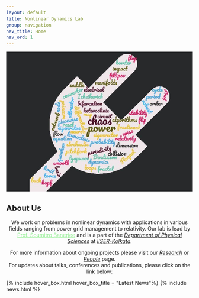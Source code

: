 ```yaml
---
layout: default
title: Nonlinear Dynamics Lab
group: navigation
nav_title: Home
nav_ord: 1
---
```


<!--Include the wordcloud image-->
<div style="text-align: center;"><u><strong><img src="images/wordcloud.jpg" style="width: 100%; max-width: 826px; height: auto;max-height: 562px;"></strong></u>
</div>

<!--Introductory title and paragraph-->
<h2>About Us</h2>

<p class="par" style="text-align: center;"><span>We work on problems in nonlinear dynamics with applications in various fields ranging from power grid management to relativity. Our lab is lead by <a href="leader.html" style="color:#90EE90;">Prof. Soumitro Banerjee</a> and is a part of the <a target="_blank" title="dps-iiserkol" href="https://physics.iiserkol.ac.in/"><em>Department of Physical Sciences</em></a> at <a target="_blank" href="http://www.iiserkol.ac.in/"><em>IISER-Kolkata</em></a>.<br></span>
</p>

<p style="text-align: center;" class="par">
    <span>For more information about ongoing projects please visit our <a href="research.html"><em>Research</em></a> or <a href="leader.html"><em>People</em></a> page.<br> For updates about talks, conferences and publications, please click on the link below: 
    </span>
</p>

<!--Create hover box with news items-->
{% include hover_box.html hover_box_title = "Latest News"%}
{% include news.html %}
